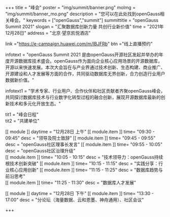 +++
title = "峰会"
poster = "img/summit/banner.png"
moImg = "img/summit/banner_mo.png"
description = "您可以在此处找到openGauss相关峰会。"
keywords = ["openGauss","summit"]
summittitle = "openGauss Summit 2021"
slogan = "汇聚数据库创新力量 共创行业新价值"
time = "2021年12月28日"
address = "北京·望京凯悦酒店"

link ="https://e-campaign.huawei.com/m/IBJFRb"
btn ="线上直播预约"

infotext = "openGauss Summit 2021 是由openGauss开源社区发起并举办的年度开源数据库技术盛会。openGauss作为面向企业核心应用场景的开源数据库，开源以来快速发展。本次大会旨在与产业界通过技术创新、生态构建、商业推广、开源建设和人才发展等方面的合作，共同驱动数据库无界创新，合力创造行业用户数据新价值。"

infotext1 = "学术专家、行业用户、合作伙伴和社区贡献者齐聚openGauss峰会，共同探讨数据库技术与行业数字化转型过程的融合创新，展现开源数据库最新的创新技术和多元化开放生态。"

tit1 = "峰会日程"  
tit2 = "共建单位"   


   
[[ module ]] 
    daytime = "12月28日 上午"
    [[ module.item ]]
        time= "09:30 - 09:45"
        desc = "领导及院士致辞"
    [[ module.item ]]
        time= "09:45 - 09:55"
        desc = "openGauss社区理事长发言"
    [[ module.item ]]
        time= "09:55 - 10:05"
        desc = "openGauss社区治理升级"    
    [[ module.item ]]
        time= "10:05 - 10:15"
        desc = "技术领导力：openGauss持续根技术创新突破"
    [[ module.item ]]
        time= "10:15 - 11:15"
        desc = "实践分享：行业核心应用创新"
    [[ module.item ]]
        time= "11:15 - 11:25"
        desc = "数据库趋势与前沿思考"    
    [[ module.item ]]
        time= "11:25 - 11:30"
        desc = "数据库人才发展"    

[[ module ]] 
    daytime = "12月28日 下午"
    [[ module.item ]]
        time= "13:30 - 17:00"
        desc = "分论坛（海量数据、云和恩墨、神舟通用）、社区会议"
  
+++
